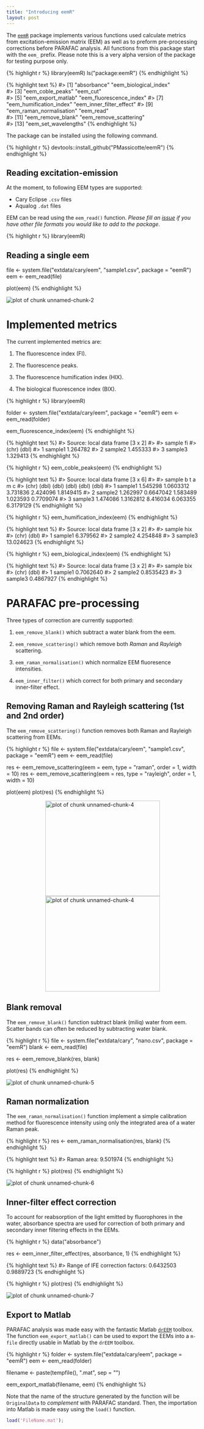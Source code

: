 ```yaml
---
title: "Introducing eemR"
layout: post
---
```


The [`eemR`](https://github.com/PMassicotte/eemR) package implements various functions used calculate metrics from excitation-emission matrix (EEM) as well as to preform pre-processing corrections before PARAFAC analysis. All functions from this package start with the `eem_` prefix. Please note this is a very alpha version of the package for testing purpose only.


{% highlight r %}
library(eemR)
ls("package:eemR")
{% endhighlight %}



{% highlight text %}
#>  [1] "absorbance"              "eem_biological_index"   
#>  [3] "eem_coble_peaks"         "eem_cut"                
#>  [5] "eem_export_matlab"       "eem_fluorescence_index" 
#>  [7] "eem_humification_index"  "eem_inner_filter_effect"
#>  [9] "eem_raman_normalisation" "eem_read"               
#> [11] "eem_remove_blank"        "eem_remove_scattering"  
#> [13] "eem_set_wavelengths"
{% endhighlight %}

The package can be installed using the following command.


{% highlight r %}
devtools::install_github("PMassicotte/eemR")
{% endhighlight %}

## Reading excitation-emission

At the moment, to following EEM types are supported:

- Cary Eclipse `.csv` files
- Aqualog `.dat` files

EEM can be read using the `eem_read()` function. *Please fill an [issue](https://github.com/PMassicotte/eemR/issues) if you have other file formats you would like to add to the package*.


{% highlight r %}
library(eemR)

## Reading a single eem
file <- system.file("extdata/cary/eem", "sample1.csv", package = "eemR")
eem <- eem_read(file)

plot(eem)
{% endhighlight %}

<img src="/assets/Rfig/2015-11-05-eemR/unnamed-chunk-2-1.png" title="plot of chunk unnamed-chunk-2" alt="plot of chunk unnamed-chunk-2" style="display: block; margin: auto;" />

# Implemented metrics

The current implemented metrics are:

1. The fluorescence index (FI).

2. The fluorescence peaks.

3. The fluorescence humification index (HIX).

4. The biological fluorescence index (BIX).


{% highlight r %}
library(eemR)

folder <- system.file("extdata/cary/eem", package = "eemR")
eem <- eem_read(folder)

eem_fluorescence_index(eem)
{% endhighlight %}



{% highlight text %}
#> Source: local data frame [3 x 2]
#> 
#>    sample       fi
#>     (chr)    (dbl)
#> 1 sample1 1.264782
#> 2 sample2 1.455333
#> 3 sample3 1.329413
{% endhighlight %}



{% highlight r %}
eem_coble_peaks(eem)
{% endhighlight %}



{% highlight text %}
#> Source: local data frame [3 x 6]
#> 
#>    sample        b         t        a        m         c
#>     (chr)    (dbl)     (dbl)    (dbl)    (dbl)     (dbl)
#> 1 sample1 1.545298 1.0603312 3.731836 2.424096 1.8149415
#> 2 sample2 1.262997 0.6647042 1.583489 1.023593 0.7709074
#> 3 sample3 1.474086 1.3162812 8.416034 6.063355 6.3179129
{% endhighlight %}



{% highlight r %}
eem_humification_index(eem)
{% endhighlight %}



{% highlight text %}
#> Source: local data frame [3 x 2]
#> 
#>    sample       hix
#>     (chr)     (dbl)
#> 1 sample1  6.379562
#> 2 sample2  4.254848
#> 3 sample3 13.024623
{% endhighlight %}



{% highlight r %}
eem_biological_index(eem)
{% endhighlight %}



{% highlight text %}
#> Source: local data frame [3 x 2]
#> 
#>    sample       bix
#>     (chr)     (dbl)
#> 1 sample1 0.7062640
#> 2 sample2 0.8535423
#> 3 sample3 0.4867927
{% endhighlight %}

# PARAFAC pre-processing

Three types of correction are currently supported:

1. `eem_remove_blank()` which subtract a water blank from the eem.

2. `eem_remove_scattering()` which remove both *Raman* and *Rayleigh* scattering.

3. `eem_raman_normalisation()` which normalize EEM fluoresence intensities.

4. `eem_inner_filter()` which correct for both primary and secondary inner-filter effect.

## Removing Raman and Rayleigh scattering (1st and 2nd order)

The `eem_remove_scattering()` function removes both Raman and Rayleigh scattering from EEMs.


{% highlight r %}
file <- system.file("extdata/cary/eem", "sample1.csv", package = "eemR")
eem <- eem_read(file)

res <- eem_remove_scattering(eem = eem, type = "raman", order = 1, width = 10)
res <- eem_remove_scattering(eem = res, type = "rayleigh", order = 1, width = 10)

plot(eem)
plot(res)
{% endhighlight %}

<img src="/assets/Rfig/2015-11-05-eemR/unnamed-chunk-4-1.png" title="plot of chunk unnamed-chunk-4" alt="plot of chunk unnamed-chunk-4" width="300cm" height="250cm" style="display: block; margin: auto;" /><img src="/assets/Rfig/2015-11-05-eemR/unnamed-chunk-4-2.png" title="plot of chunk unnamed-chunk-4" alt="plot of chunk unnamed-chunk-4" width="300cm" height="250cm" style="display: block; margin: auto;" />

## Blank removal

The `eem_remove_blank()` function subtract blank (miliq) water from eem. Scatter bands can often be reduced by subtracting water blank.


{% highlight r %}
file <- system.file("extdata/cary", "nano.csv", package = "eemR")
blank <- eem_read(file)

res <- eem_remove_blank(res, blank)

plot(res)
{% endhighlight %}

<img src="/assets/Rfig/2015-11-05-eemR/unnamed-chunk-5-1.png" title="plot of chunk unnamed-chunk-5" alt="plot of chunk unnamed-chunk-5" style="display: block; margin: auto;" />

## Raman normalization

The `eem_raman_normalisation()` function implement a simple calibration method for fluorescence intensity using only the integrated area of a water Raman peak.


{% highlight r %}
res <- eem_raman_normalisation(res, blank)
{% endhighlight %}



{% highlight text %}
#> Raman area: 9.501974
{% endhighlight %}



{% highlight r %}
plot(res)
{% endhighlight %}

<img src="/assets/Rfig/2015-11-05-eemR/unnamed-chunk-6-1.png" title="plot of chunk unnamed-chunk-6" alt="plot of chunk unnamed-chunk-6" style="display: block; margin: auto;" />

## Inner-filter effect correction

To account for reabsorption of the light emitted by fluorophores in the water, absorbance spectra are used for correction of both primary and secondary inner filtering effects in the EEMs.


{% highlight r %}
data("absorbance")

res <- eem_inner_filter_effect(res, absorbance, 1)
{% endhighlight %}



{% highlight text %}
#> Range of IFE correction factors: 0.6432503 0.9889723
{% endhighlight %}



{% highlight r %}
plot(res)
{% endhighlight %}

<img src="/assets/Rfig/2015-11-05-eemR/unnamed-chunk-7-1.png" title="plot of chunk unnamed-chunk-7" alt="plot of chunk unnamed-chunk-7" style="display: block; margin: auto;" />

## Export to Matlab

PARAFAC analysis was made easy with the fantastic Matlab [`drEEM`](http://www.models.life.ku.dk/drEEM) toolbox. The function `eem_export_matlab()` can be  used to export the EEMs into a `m-file` directly usable in Matlab by the `drEEM` toolbox.


{% highlight r %}
folder <- system.file("extdata/cary/eem", package = "eemR")
eem <- eem_read(folder)

filename <- paste(tempfile(), ".mat", sep = "")

eem_export_matlab(filename, eem)
{% endhighlight %}

Note that the name of the structure generated by the function will be `OriginalData` to *complement* with PARAFAC standard. Then, the importation into Matlab is made easy using the `load()` function.

```matlab
load('FileName.mat');
```
